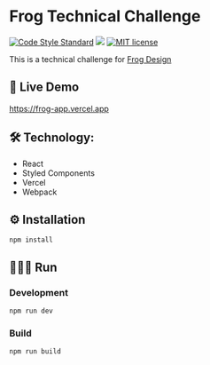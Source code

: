 # Frog Technical Challenge
[![Code Style Standard](https://camo.githubusercontent.com/d0f65430681b67b7104f6130ada8c098ec5f66ba/68747470733a2f2f696d672e736869656c64732e696f2f62616467652f636f64652532307374796c652d7374616e646172642d627269676874677265656e2e7376673f7374796c653d666c6174)](https://github.com/standard/standard)
![](https://www.repostatus.org/badges/latest/wip.svg)
[![MIT license](https://img.shields.io/badge/License-MIT-blue.svg)](https://lbesson.mit-license.org/)

This is a technical challenge for [Frog Design](https://www.frogdesign.com)

## 📱 Live Demo

https://frog-app.vercel.app

## 🛠 Technology:
* React
* Styled Components
* Vercel
* Webpack

## ⚙️ Installation

```
npm install
```

## 🏃🏻‍♂️ Run

### Development

```
npm run dev
```

### Build

```
npm run build
```
